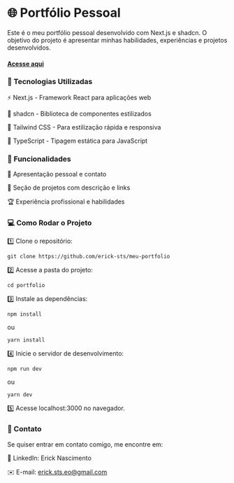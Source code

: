 # 🌐 Portfólio Pessoal

Este é o meu portfólio pessoal desenvolvido com Next.js e shadcn. O objetivo do projeto é apresentar minhas habilidades, experiências e projetos desenvolvidos.

#### [Acesse aqui](https://meu-portfolio-omega-three.vercel.app/)


### 🚀 Tecnologias Utilizadas

⚡ Next.js - Framework React para aplicações web

🎨 shadcn - Biblioteca de componentes estilizados

💨 Tailwind CSS - Para estilização rápida e responsiva

🔧 TypeScript - Tipagem estática para JavaScript

### 🎯 Funcionalidades

👤 Apresentação pessoal e contato

📂 Seção de projetos com descrição e links

🏆 Experiência profissional e habilidades

### 💻 Como Rodar o Projeto

1️⃣ Clone o repositório:

```git clone https://github.com/erick-sts/meu-portfolio```

2️⃣ Acesse a pasta do projeto:

```cd portfolio```

3️⃣ Instale as dependências:

```npm install```

ou

```yarn install```

4️⃣ Inicie o servidor de desenvolvimento:

```npm run dev```

ou

```yarn dev```

5️⃣ Acesse localhost:3000 no navegador.

### 📩 Contato

Se quiser entrar em contato comigo, me encontre em:

🔗 LinkedIn: Erick Nascimento

✉️ E-mail: erick.sts.eo@gmail.com
